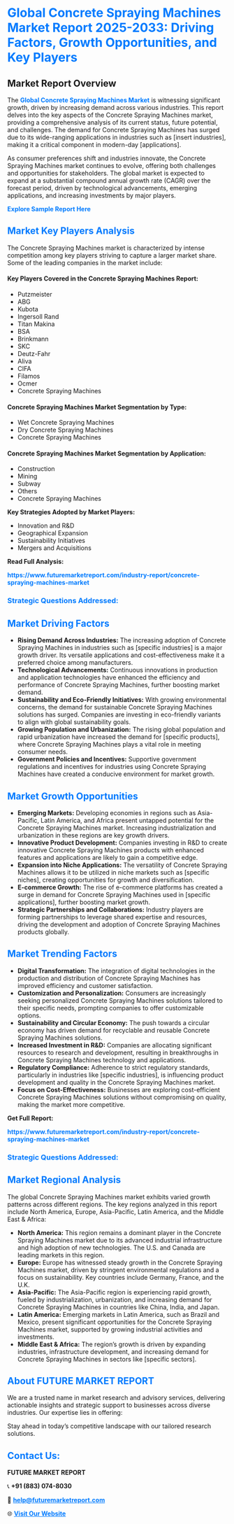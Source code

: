 <h1 style="color: #007BFF;">Global Concrete Spraying Machines Market Report 2025-2033: Driving Factors, Growth Opportunities, and Key Players</h1>

<section id="overview">
<h2>Market Report Overview</h2>
<p>The <a href="https://www.futuremarketreport.com/industry-report/concrete-spraying-machines-market" style="color: #007BFF; text-decoration: none;"><strong>Global Concrete Spraying Machines Market</strong></a> is witnessing significant growth, driven by increasing demand across various industries. This report delves into the key aspects of the Concrete Spraying Machines market, providing a comprehensive analysis of its current status, future potential, and challenges. The demand for Concrete Spraying Machines has surged due to its wide-ranging applications in industries such as [insert industries], making it a critical component in modern-day [applications].</p>
<p>As consumer preferences shift and industries innovate, the Concrete Spraying Machines market continues to evolve, offering both challenges and opportunities for stakeholders. The global market is expected to expand at a substantial compound annual growth rate (CAGR) over the forecast period, driven by technological advancements, emerging applications, and increasing investments by major players.</p>
</section>

<section id="overview">
<p><a href="https://www.futuremarketreport.com/request-sample/reportId=99875" style="color: #007BFF; text-decoration: none;"><strong>Explore Sample Report Here</strong></a></p>
</section>

<section id="key-players">
<h2 style="color: #007BFF;">Market Key Players Analysis</h2>
<p>The Concrete Spraying Machines market is characterized by intense competition among key players striving to capture a larger market share. Some of the leading companies in the market include:</p>
<h4>Key Players Covered in the Concrete Spraying Machines Report:</h4>
<ul><li>Putzmeister</li><li>ABG</li><li>Kubota</li><li>Ingersoll Rand</li><li>Titan Makina</li><li>BSA</li><li>Brinkmann</li><li>SKC</li><li>Deutz-Fahr</li><li>Aliva</li><li>CIFA</li><li>Filamos</li><li>Ocmer</li><li>Concrete Spraying Machines</li></ul>
<h4>Concrete Spraying Machines Market Segmentation by Type:</h4>
<ul><li>Wet Concrete Spraying Machines</li><li>Dry Concrete Spraying Machines</li><li>Concrete Spraying Machines</li></ul>

<h4>Concrete Spraying Machines Market Segmentation by Application:</h4>
<ul><li>Construction</li><li>Mining</li><li>Subway</li><li>Others</li><li>Concrete Spraying Machines</li></ul>
<p><strong>Key Strategies Adopted by Market Players:</strong></p>
<ul>
<li>Innovation and R&D</li>
<li>Geographical Expansion</li>
<li>Sustainability Initiatives</li>
<li>Mergers and Acquisitions</li>
</ul>
</section>

<section>
<p><strong>Read Full Analysis: </strong></p><a href="https://www.futuremarketreport.com/industry-report/concrete-spraying-machines-market" style="color: #007BFF; text-decoration: none;"><strong>https://www.futuremarketreport.com/industry-report/concrete-spraying-machines-market</strong></a>
<h3 style="color: #007BFF;">Strategic Questions Addressed:</h3>
</section>

<section id="driving-factors">
<h2 style="color: #007BFF;">Market Driving Factors</h2>
<ul>
<li><strong>Rising Demand Across Industries:</strong> The increasing adoption of Concrete Spraying Machines in industries such as [specific industries] is a major growth driver. Its versatile applications and cost-effectiveness make it a preferred choice among manufacturers.</li>
<li><strong>Technological Advancements:</strong> Continuous innovations in production and application technologies have enhanced the efficiency and performance of Concrete Spraying Machines, further boosting market demand.</li>
<li><strong>Sustainability and Eco-Friendly Initiatives:</strong> With growing environmental concerns, the demand for sustainable Concrete Spraying Machines solutions has surged. Companies are investing in eco-friendly variants to align with global sustainability goals.</li>
<li><strong>Growing Population and Urbanization:</strong> The rising global population and rapid urbanization have increased the demand for [specific products], where Concrete Spraying Machines plays a vital role in meeting consumer needs.</li>
<li><strong>Government Policies and Incentives:</strong> Supportive government regulations and incentives for industries using Concrete Spraying Machines have created a conducive environment for market growth.</li>
</ul>
</section>

<section id="growth-opportunities">
<h2 style="color: #007BFF;">Market Growth Opportunities</h2>
<ul>
<li><strong>Emerging Markets:</strong> Developing economies in regions such as Asia-Pacific, Latin America, and Africa present untapped potential for the Concrete Spraying Machines market. Increasing industrialization and urbanization in these regions are key growth drivers.</li>
<li><strong>Innovative Product Development:</strong> Companies investing in R&D to create innovative Concrete Spraying Machines products with enhanced features and applications are likely to gain a competitive edge.</li>
<li><strong>Expansion into Niche Applications:</strong> The versatility of Concrete Spraying Machines allows it to be utilized in niche markets such as [specific niches], creating opportunities for growth and diversification.</li>
<li><strong>E-commerce Growth:</strong> The rise of e-commerce platforms has created a surge in demand for Concrete Spraying Machines used in [specific applications], further boosting market growth.</li>
<li><strong>Strategic Partnerships and Collaborations:</strong> Industry players are forming partnerships to leverage shared expertise and resources, driving the development and adoption of Concrete Spraying Machines products globally.</li>
</ul>
</section>

<section id="trending-factors">
<h2 style="color: #007BFF;">Market Trending Factors</h2>
<ul>
<li><strong>Digital Transformation:</strong> The integration of digital technologies in the production and distribution of Concrete Spraying Machines has improved efficiency and customer satisfaction.</li>
<li><strong>Customization and Personalization:</strong> Consumers are increasingly seeking personalized Concrete Spraying Machines solutions tailored to their specific needs, prompting companies to offer customizable options.</li>
<li><strong>Sustainability and Circular Economy:</strong> The push towards a circular economy has driven demand for recyclable and reusable Concrete Spraying Machines solutions.</li>
<li><strong>Increased Investment in R&D:</strong> Companies are allocating significant resources to research and development, resulting in breakthroughs in Concrete Spraying Machines technology and applications.</li>
<li><strong>Regulatory Compliance:</strong> Adherence to strict regulatory standards, particularly in industries like [specific industries], is influencing product development and quality in the Concrete Spraying Machines market.</li>
<li><strong>Focus on Cost-Effectiveness:</strong> Businesses are exploring cost-efficient Concrete Spraying Machines solutions without compromising on quality, making the market more competitive.</li>
</ul>
</section>

<section>
<p><strong>Get Full Report: </strong></p><a href="https://www.futuremarketreport.com/industry-report/concrete-spraying-machines-market" style="color: #007BFF; text-decoration: none;"><strong>https://www.futuremarketreport.com/industry-report/concrete-spraying-machines-market</strong></a>
<h3 style="color: #007BFF;">Strategic Questions Addressed:</h3>
</section>


<section id="regional-analysis">
<h2 style="color: #007BFF;">Market Regional Analysis</h2>
<p>The global Concrete Spraying Machines market exhibits varied growth patterns across different regions. The key regions analyzed in this report include North America, Europe, Asia-Pacific, Latin America, and the Middle East & Africa:</p>
<ul>
<li><strong>North America:</strong> This region remains a dominant player in the Concrete Spraying Machines market due to its advanced industrial infrastructure and high adoption of new technologies. The U.S. and Canada are leading markets in this region.</li>
<li><strong>Europe:</strong> Europe has witnessed steady growth in the Concrete Spraying Machines market, driven by stringent environmental regulations and a focus on sustainability. Key countries include Germany, France, and the U.K.</li>
<li><strong>Asia-Pacific:</strong> The Asia-Pacific region is experiencing rapid growth, fueled by industrialization, urbanization, and increasing demand for Concrete Spraying Machines in countries like China, India, and Japan.</li>
<li><strong>Latin America:</strong> Emerging markets in Latin America, such as Brazil and Mexico, present significant opportunities for the Concrete Spraying Machines market, supported by growing industrial activities and investments.</li>
<li><strong>Middle East & Africa:</strong> The region’s growth is driven by expanding industries, infrastructure development, and increasing demand for Concrete Spraying Machines in sectors like [specific sectors].</li>
</ul>
</section>

<footer>
<h2 style="color: #007BFF;">About FUTURE MARKET REPORT</h2>
<p>We are a trusted name in market research and advisory services, delivering actionable insights and strategic support to businesses across diverse industries. Our expertise lies in offering:</p>

<p>Stay ahead in today’s competitive landscape with our tailored research solutions.</p>

<h2 style="color: #007BFF;">Contact Us:</h2>
<p><strong>FUTURE MARKET REPORT</strong></p>
<p>📞 <strong>+91 (883) 074-8030</strong></p>
<p>📧 <strong><a href="mailto:help@futuremarketreport.com" style="color: #007BFF;">help@futuremarketreport.com</a></strong></p>
<p>🌐 <strong><a href="https://www.futuremarketreport.com/" style="color: #007BFF;">Visit Our Website</a></strong></p>
</footer>